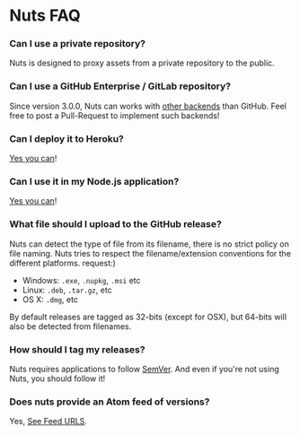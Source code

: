 # Nuts FAQ

### Can I use a private repository?

Nuts is designed to proxy assets from a private repository to the public.

### Can I use a GitHub Enterprise / GitLab repository?

Since version 3.0.0, Nuts can works with [other backends](https://github.com/GitbookIO/nuts/tree/master/lib/backends) than GitHub. Feel free to post a Pull-Request to implement such backends!

### Can I deploy it to Heroku?

[Yes you can](deploy.md)!

### Can I use it in my Node.js application?

[Yes you can](module.md)!

### What file should I upload to the GitHub release?

Nuts can detect the type of file from its filename, there is no strict policy on file naming. Nuts tries to respect the filename/extension conventions for the different platforms. request:)

- Windows: `.exe`, `.nupkg`, `.msi` etc
- Linux: `.deb`, `.tar.gz`, etc
- OS X: `.dmg`, etc

By default releases are tagged as 32-bits (except for OSX), but 64-bits will also be detected from filenames.

### How should I tag my releases?

Nuts requires applications to follow [SemVer](http://semver.org). And even if you're not using Nuts, you should follow it!

### Does nuts provide an Atom feed of versions?

Yes, [See Feed URLS](./urls.md).
